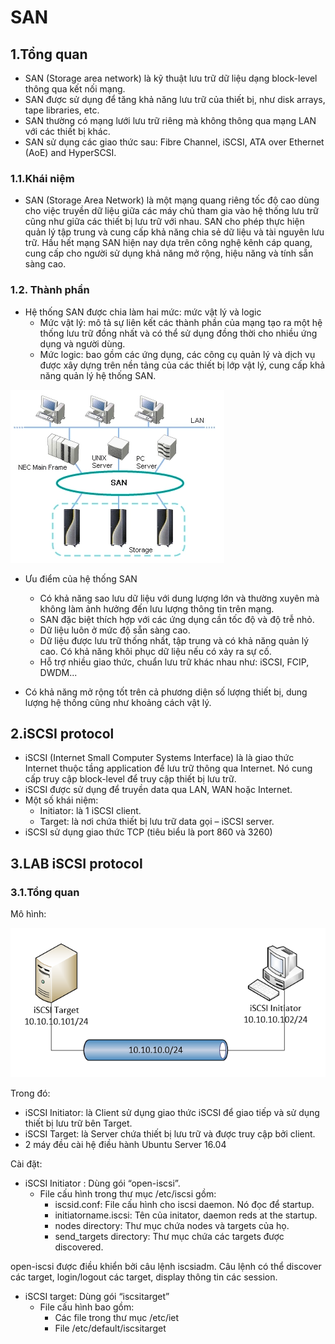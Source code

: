 # SAN

## 1.Tổng quan

- SAN (Storage area network) là kỹ thuật lưu trữ dữ liệu dạng block-level thông qua kết nối mạng.
- SAN được sử dụng để tăng khả năng lưu trữ của thiết bị, như disk arrays, tape libraries, etc.
- SAN thường có mạng lưới lưu trữ riêng mà không thông qua mạng LAN với các thiết bị khác.
- SAN sử dụng các giao thức sau: Fibre Channel, iSCSI, ATA over Ethernet (AoE) and HyperSCSI.

### 1.1.Khái niệm 

- SAN (Storage Area Network) là một mạng quang riêng tốc độ cao dùng cho việc truyền dữ liệu giữa các máy chủ tham gia vào hệ thống lưu trữ cũng như giữa các thiết bị lưu trữ với nhau. SAN cho phép thực hiện quản lý tập trung và cung cấp khả năng chia sẻ dữ liệu và tài nguyên lưu trữ. Hầu hết mạng SAN hiện nay dựa trên công nghệ kênh cáp quang, cung cấp cho người sử dụng khả năng mở rộng, hiệu năng và tính sẵn sàng cao.

### 1.2. Thành phần

- Hệ thống SAN được chia làm hai mức: mức vật lý và logic
   - Mức vật lý: mô tả sự liên kết các thành phần của mạng tạo ra một hệ thống lưu trữ đồng nhất và có thể sử dụng đồng thời cho nhiều ứng dụng và người dùng.
   - Mức logic: bao gồm các ứng dụng, các công cụ quản lý và dịch vụ được xây dựng trên nền tảng của các thiết bị lớp vật lý, cung cấp khả năng quản lý hệ thống SAN.

<img src="Picture/san11111.webp" />

- Ưu điểm của hệ thống SAN

   - Có khả năng sao lưu dữ liệu với dung lượng lớn và thường xuyên mà không làm ảnh hưởng đến lưu lượng thông tin trên mạng.
   - SAN đặc biệt thích hợp với các ứng dụng cần tốc độ và độ trễ nhỏ.
   - Dữ liệu luôn ở mức độ sẵn sàng cao.
   - Dữ liệu được lưu trữ thống nhất, tập trung và có khả năng quản lý cao. Có khả năng khôi phục dữ liệu nếu có xảy ra sự cố.
   - Hỗ trợ nhiều giao thức, chuẩn lưu trữ khác nhau như: iSCSI, FCIP, DWDM...

- Có khả năng mở rộng tốt trên cả phương diện số lượng thiết bị, dung lượng hệ thống cũng như khoảng cách vật lý.

## 2.iSCSI protocol

- iSCSI (Internet Small Computer Systems Interface) là là giao thức Internet thuộc tầng application để lưu trữ thông qua Internet. Nó cung cấp truy cập block-level để truy cập thiết bị lưu trữ.
- iSCSI được sử dụng để truyền data qua LAN, WAN hoặc Internet.
- Một số khái niệm:
   - Initiator: là 1 iSCSI client.
   - Target: là nơi chứa thiết bị lưu trữ data gọi – iSCSI server.
- iSCSI sử dụng giao thức TCP (tiêu biểu là port 860 và 3260)

## 3.LAB iSCSI protocol

### 3.1.Tổng quan

Mô hình:

<img src="Picture/SAN.png" />

Trong đó:

   - iSCSI Initiator: là Client sử dụng giao thức iSCSI để giao tiếp và sử dụng thiết bị lưu trữ bên Target.
   - iSCSI Target: là Server chứa thiết bị lưu trữ và được truy cập bởi client.
   - 2 máy đều cài hệ điều hành Ubuntu Server 16.04

Cài đặt:

   - iSCSI Initiator : Dùng gói “open-iscsi”.
       - File cấu hình trong thư mục /etc/iscsi gồm:
           - iscsid.conf: File cấu hình cho iscsi daemon. Nó đọc để startup.
           - initiatorname.iscsi: Tên của initator, daemon reds at the startup.
           - nodes directory: Thư mục chứa nodes và targets của họ.
           - send_targets directory: Thư mục chứa các targets được discovered.

open-iscsi được điều khiển bởi câu lệnh iscsiadm. Câu lệnh có thể discover các target, login/logout các target, display thông tin các session.

   - iSCSI target: Dùng gói “iscsitarget”
       - File cấu hình bao gồm:
           - Các file trong thư mục /etc/iet
           - File /etc/default/iscsitarget

